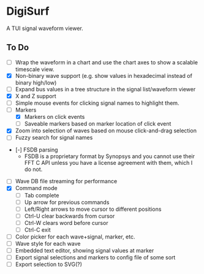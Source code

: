 # DigiSurf

A TUI signal waveform viewer.

## To Do

- [ ] Wrap the waveform in a chart and use the chart axes to show a scalable timescale view.
- [x] Non-binary wave support (e.g. show values in hexadecimal instead of binary high/low)
- [ ] Expand bus values in a tree structure in the signal list/waveform viewer
- [x] X and Z support
- [ ] Simple mouse events for clicking signal names to highlight them.
- [ ] Markers
  - [x] Markers on click events
  - [ ] Saveable markers based on marker location of click event
- [x] Zoom into selection of waves based on mouse click-and-drag selection
- [ ] Fuzzy search for signal names
- [-] FSDB parsing
  - FSDB is a proprietary format by Synopsys and you cannot use their FFT C API unless you have a license agreement with them, which I do not.
- [ ] Wave DB file streaming for performance
- [x] Command mode
  - [ ] Tab complete
  - [ ] Up arrow for previous commands
  - [ ] Left/Right arrows to move cursor to different positions
  - [ ] Ctrl-U clear backwards from cursor
  - [ ] Ctrl-W clears word before cursor
  - [ ] Ctrl-C exit
- [ ] Color picker for each wave+signal, marker, etc.
- [ ] Wave style for each wave
- [ ] Embedded text editor, showing signal values at marker
- [ ] Export signal selections and markers to config file of some sort
- [ ] Export selection to SVG(?)
